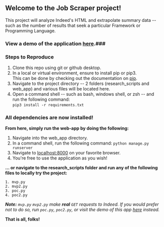 ## Welcome to the Job Scraper project!

This project will analyze Indeed's HTML and extrapolate summary data -- such as the number of results that seek a particular Framework or Programming Language.
### View a demo of the application <a href="https://www.michaelbonilla.dev/scraper/">here</a>.###

### Steps to Reproduce

1. Clone this repo using git or github desktop.
2. In a local or virtual environment, ensure to install pip or pip3.\
   This can be done by checking out the documentation on <a href="https://pip.pypa.io/en/stable/installing/">pip</a>.
3. Navigate to the project directory -- 2 folders (research_scripts and web_app) and various files will be located here.
4. Open a command shell -- such as bash, windows shell, or zsh -- and run the following command:\
    `pip3 install -r requirements.txt`

### All dependencies are now installed!

**From here, simply run the web-app by doing the following:**
1. Navigate into the web_app directory.
2. In a command shell, run the following command:
    `python manage.py runserver`
3. Navigate to <a href="localhost:8000">localhost:8000</a> on your favorite browser.
4. You're free to use the application as you wish!

**... or navigate to the research_scripts folder and run any of the following files to locally try the project:**
```
1. mvp.py
2. mvp2.py
3. poc.py
4. poc2.py
```

_**Note:** `mvp.py` `mvp2.py` make **real** `GET` requests to Indeed. If you would prefer not to do so, run `poc.py`, `poc2.py`, or visit the demo of this app <a href="https://www.michaelbonilla.dev/scraper/">here</a> instead._


**That is all, folks!**
